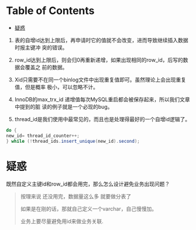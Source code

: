 # Table of Contents

* [疑惑](#疑惑)



1. 表的自增id达到上限后，再申请时它的值就不会改变，进而导致继续插入数据时报主键冲
   突的错误。

2. row_id达到上限后，则会归0再重新递增，如果出现相同的row_id，后写的数据会覆盖之
   前的数据。

3.  Xid只需要不在同一个binlog文件中出现重复值即可。虽然理论上会出现重复值，但是概率
   极小，可以忽略不计。

4.  InnoDB的max_trx_id 递增值每次MySQL重启都会被保存起来，所以我们文章中提到的脏
   读的例子就是一个必现的bug。

5.  thread_id是我们使用中最常见的，而且也是处理得最好的一个自增id逻辑了。  

   ```java
   do {
   new_id= thread_id_counter++;
   } while (!thread_ids.insert_unique(new_id).second);
   ```

   



# 疑惑

既然自定义主键id和row_id都会用完，那么怎么设计避免业务出现问题？

> 按理来说 还没用完，数据量这么多 就要做分表了 
>
> 如果是在刚的话，那就自己定义一个varchar，自己慢慢加。
>
> 业务上要尽量避免用id来做业务关联.





